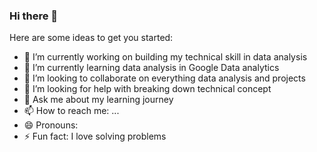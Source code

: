 ### Hi there 👋


Here are some ideas to get you started:

- 🔭 I’m currently working on building my technical skill in data analysis
- 🌱 I’m currently learning data analysis in Google Data analytics
- 👯 I’m looking to collaborate on everything data analysis and projects
- 🤔 I’m looking for help with breaking down technical concept
- 💬 Ask me about my learning journey
- 📫 How to reach me: ...
- 😄 Pronouns: 
- ⚡ Fun fact: I love solving problems

